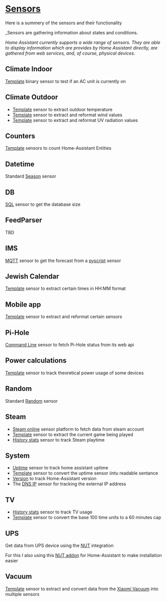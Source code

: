 # [Sensors](https://www.home-assistant.io/integrations/sensor)

Here is a summery of the sensors and their functionality

_Sensors are gathering information about states and conditions.

_Home Assistant currently supports a wide range of sensors. They are able to display information which are provides by Home Assistant directly, are gathered from web services, and, of course, physical devices._

## Climate Indoor

[Template](https://www.home-assistant.io/integrations/template/) binary sensor to test if an AC unit is currently on

## Climate Outdoor

- [Template](https://www.home-assistant.io/integrations/template/) sensor to extract outdoor temperature
- [Template](https://www.home-assistant.io/integrations/template/) sensor to extract and reformat wind values
- [Template](https://www.home-assistant.io/integrations/template/) sensor to extract and reformat UV radiation values

## Counters

[Template](https://www.home-assistant.io/integrations/template/) sensors to count Home-Assistant Entities

## Datetime

Standard [Season](https://www.home-assistant.io/integrations/season/) sensor

## DB

[SQL](https://www.home-assistant.io/integrations/sql/) sensor to get the database size

## FeedParser

TBD

## IMS

[MQTT](https://www.home-assistant.io/integrations/sensor.mqtt/) sensor to get the forecast from a [pyscript](https://github.com/custom-components/pyscript) sensor

## Jewish Calendar

[Template](https://www.home-assistant.io/integrations/template/) sensor to extract certain times in HH:MM format

## Mobile app

[Template](https://www.home-assistant.io/integrations/template/) sensor to extract and reformat certain sensors

## Pi-Hole

[Command Line](https://www.home-assistant.io/integrations/sensor.command_line/) sensor to fetch Pi-Hole status from its web api

## Power calculations

[Template](https://www.home-assistant.io/integrations/template/) sensor to track theoretical power usage of some devices

## Random

Standard [Random](https://www.home-assistant.io/integrations/random/) sensor

## Steam

- [Steam online](https://www.home-assistant.io/integrations/steam_online/) sensor platform to fetch data from steam account
- [Template](https://www.home-assistant.io/integrations/template/) sensor to extract the current game being played
- [History stats](https://www.home-assistant.io/integrations/history_stats/) sensor to track Steam playtime

## System

- [Uptime](https://www.home-assistant.io/integrations/uptime/) sensor to track home assistant uptime
- [Template](https://www.home-assistant.io/integrations/template/) sensor to convert the uptime sensor iintu readable sentance
- [Version](https://www.home-assistant.io/integrations/version/) to track Home-Assistant version
- The [DNS IP](https://www.home-assistant.io/integrations/dnsip/) sensor for tracking the external IP address

## TV

- [History stats](https://www.home-assistant.io/integrations/history_stats/) sensor to track TV usage
- [Template](https://www.home-assistant.io/integrations/template/) sensor to convert the base 100 time units to a 60 minutes cap

## UPS

Get data from UPS device using the [NUT](https://www.home-assistant.io/integrations/nut/) integration

For this I also using this [NUT addon](https://github.com/hassio-addons/addon-nut) for Home-Assistant to make installation easier

## Vacuum

[Template](https://www.home-assistant.io/integrations/template/) sensor to extract and convert data from the [Xiaomi Vacuum](https://www.home-assistant.io/integrations/xiaomi_miio/#xiaomi-mi-robot-vacuum) into multiple sensors
